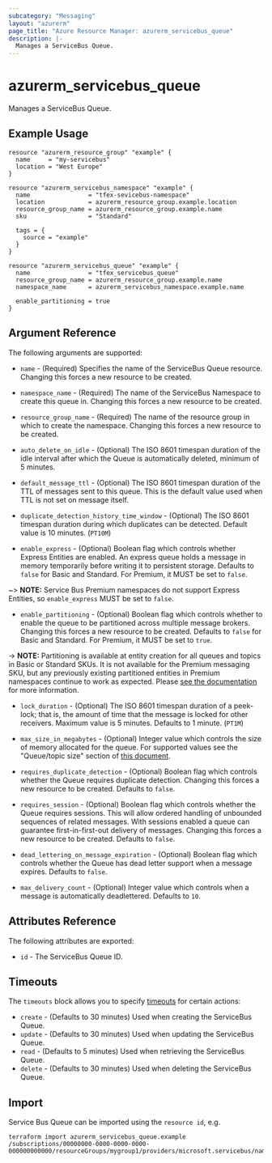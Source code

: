 ```yaml
---
subcategory: "Messaging"
layout: "azurerm"
page_title: "Azure Resource Manager: azurerm_servicebus_queue"
description: |-
  Manages a ServiceBus Queue.
---
```


# azurerm_servicebus_queue

Manages a ServiceBus Queue.

## Example Usage

```hcl
resource "azurerm_resource_group" "example" {
  name     = "my-servicebus"
  location = "West Europe"
}

resource "azurerm_servicebus_namespace" "example" {
  name                = "tfex-sevicebus-namespace"
  location            = azurerm_resource_group.example.location
  resource_group_name = azurerm_resource_group.example.name
  sku                 = "Standard"

  tags = {
    source = "example"
  }
}

resource "azurerm_servicebus_queue" "example" {
  name                = "tfex_servicebus_queue"
  resource_group_name = azurerm_resource_group.example.name
  namespace_name      = azurerm_servicebus_namespace.example.name

  enable_partitioning = true
}
```

## Argument Reference

The following arguments are supported:

* `name` - (Required) Specifies the name of the ServiceBus Queue resource. Changing this forces a
    new resource to be created.

* `namespace_name` - (Required) The name of the ServiceBus Namespace to create
    this queue in. Changing this forces a new resource to be created.

* `resource_group_name` - (Required) The name of the resource group in which to
    create the namespace. Changing this forces a new resource to be created.

* `auto_delete_on_idle` - (Optional) The ISO 8601 timespan duration of the idle interval after which the
    Queue is automatically deleted, minimum of 5 minutes.

* `default_message_ttl` - (Optional) The ISO 8601 timespan duration of the TTL of messages sent to this
    queue. This is the default value used when TTL is not set on message itself.

* `duplicate_detection_history_time_window` - (Optional) The ISO 8601 timespan duration during which
    duplicates can be detected. Default value is 10 minutes. (`PT10M`)

* `enable_express` - (Optional) Boolean flag which controls whether Express Entities
    are enabled. An express queue holds a message in memory temporarily before writing
    it to persistent storage. Defaults to `false` for Basic and Standard. For Premium, it MUST
    be set to `false`.

~> **NOTE:** Service Bus Premium namespaces do not support Express Entities, so `enable_express` MUST be set to `false`.

* `enable_partitioning` - (Optional) Boolean flag which controls whether to enable
    the queue to be partitioned across multiple message brokers. Changing this forces
    a new resource to be created. Defaults to `false` for Basic and Standard. For Premium, it MUST
    be set to `true`.

-> **NOTE:** Partitioning is available at entity creation for all queues and topics in Basic or Standard SKUs. It is not available for the Premium messaging SKU, but any previously existing partitioned entities in Premium namespaces continue to work as expected. Please [see the documentation](https://docs.microsoft.com/en-us/azure/service-bus-messaging/service-bus-partitioning) for more information.

* `lock_duration` - (Optional) The ISO 8601 timespan duration of a peek-lock; that is, the amount of time that the message is locked for other receivers. Maximum value is 5 minutes. Defaults to 1 minute. (`PT1M`)

* `max_size_in_megabytes` - (Optional) Integer value which controls the size of
    memory allocated for the queue. For supported values see the "Queue/topic size"
    section of [this document](https://docs.microsoft.com/en-us/azure/service-bus-messaging/service-bus-quotas).

* `requires_duplicate_detection` - (Optional) Boolean flag which controls whether
    the Queue requires duplicate detection. Changing this forces
    a new resource to be created. Defaults to `false`.

* `requires_session` - (Optional) Boolean flag which controls whether the Queue requires sessions.
    This will allow ordered handling of unbounded sequences of related messages. With sessions enabled
    a queue can guarantee first-in-first-out delivery of messages.
    Changing this forces a new resource to be created. Defaults to `false`.

* `dead_lettering_on_message_expiration` - (Optional) Boolean flag which controls whether the Queue has dead letter support when a message expires. Defaults to `false`.

* `max_delivery_count` - (Optional) Integer value which controls when a message is automatically deadlettered. Defaults to `10`.

## Attributes Reference

The following attributes are exported:

* `id` - The ServiceBus Queue ID.

## Timeouts

The `timeouts` block allows you to specify [timeouts](https://www.terraform.io/docs/configuration/resources.html#timeouts) for certain actions:

* `create` - (Defaults to 30 minutes) Used when creating the ServiceBus Queue.
* `update` - (Defaults to 30 minutes) Used when updating the ServiceBus Queue.
* `read` - (Defaults to 5 minutes) Used when retrieving the ServiceBus Queue.
* `delete` - (Defaults to 30 minutes) Used when deleting the ServiceBus Queue.

## Import

Service Bus Queue can be imported using the `resource id`, e.g.

```shell
terraform import azurerm_servicebus_queue.example /subscriptions/00000000-0000-0000-0000-000000000000/resourceGroups/mygroup1/providers/microsoft.servicebus/namespaces/sbns1/queues/snqueue1
```
